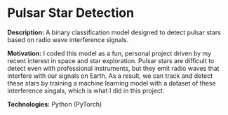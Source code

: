 # Pulsar Star Detection

**Description:** A binary classification model designed to detect pulsar stars based on radio wave interference signals. 

**Motivation:**
I coded this model as a fun, personal project driven by my recent interest in space and star exploration. Pulsar stars are difficult to detect even with professional instruments, but they emit radio waves that interfere with our signals on Earth. As a result, we can track and detect these stars by training a machine learning model with a dataset of these interference singals, which is what I did in this project. 

**Technologies:**
Python (PyTorch)

